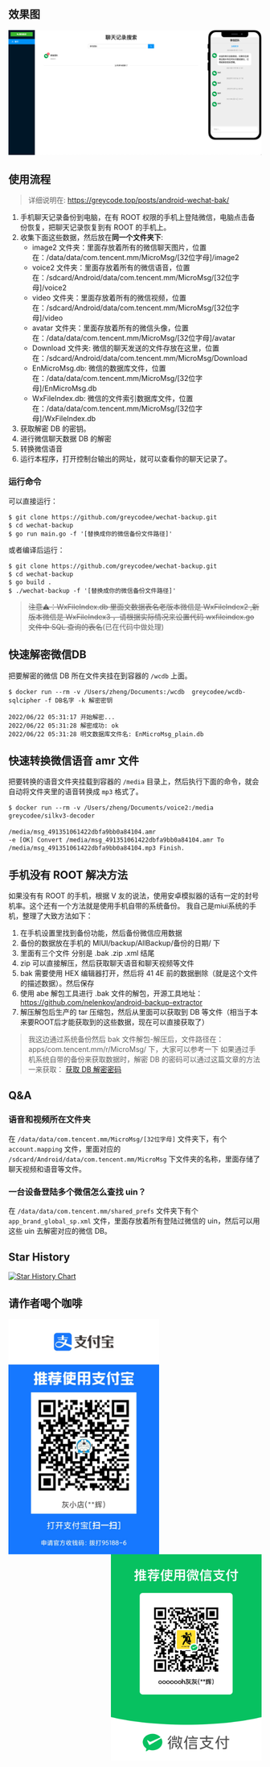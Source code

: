 ## 效果图
![](./web.png)

## 使用流程
> 详细说明在: https://greycode.top/posts/android-wechat-bak/

1. 手机聊天记录备份到电脑，在有 ROOT 权限的手机上登陆微信，电脑点击备份恢复，把聊天记录恢复到有 ROOT 的手机上。
2. 收集下面这些数据，然后放在**同一个文件夹下**:
    - image2 文件夹：里面存放着所有的微信聊天图片，位置在：/data/data/com.tencent.mm/MicroMsg/[32位字母]/image2
    - voice2 文件夹：里面存放着所有的微信语音，位置在：/sdcard/Android/data/com.tencent.mm/MicroMsg/[32位字母]/voice2
    - video 文件夹：里面存放着所有的微信视频，位置在：/sdcard/Android/data/com.tencent.mm/MicroMsg/[32位字母]/video
    - avatar 文件夹：里面存放着所有的微信头像，位置在：/data/data/com.tencent.mm/MicroMsg/[32位字母]/avatar
    - Download 文件夹: 微信的聊天发送的文件存放在这里，位置在：/sdcard/Android/data/com.tencent.mm/MicroMsg/Download
    - EnMicroMsg.db: 微信的数据库文件，位置在：/data/data/com.tencent.mm/MicroMsg/[32位字母]/EnMicroMsg.db
    - WxFileIndex.db: 微信的文件索引数据库文件，位置在：/data/data/com.tencent.mm/MicroMsg/[32位字母]/WxFileIndex.db
3. 获取解密 DB 的密钥。
4. 进行微信聊天数据 DB 的解密
5. 转换微信语音
6. 运行本程序，打开控制台输出的网址，就可以查看你的聊天记录了。

### 运行命令

可以直接运行：

```shell
$ git clone https://github.com/greycodee/wechat-backup.git
$ cd wechat-backup
$ go run main.go -f '[替换成你的微信备份文件路径]'
```

或者编译后运行：
```shell
$ git clone https://github.com/greycodee/wechat-backup.git
$ cd wechat-backup
$ go build .
$ ./wechat-backup -f '[替换成你的微信备份文件路径]'
```

> ~~注意⚠️：WxFileIndex.db 里面文数据表名老版本微信是 WxFileIndex2 ,新版本微信是 WxFileIndex3 ，请根据实际情况来设置代码 wxfileindex.go 文件中 SQL 查询的表名~~(已在代码中做处理)

## 快速解密微信DB
把要解密的微信 DB 所在文件夹挂在到容器的 `/wcdb` 上面。
```shell
$ docker run --rm -v /Users/zheng/Documents:/wcdb  greycodee/wcdb-sqlcipher -f DB名字 -k 解密密钥

2022/06/22 05:31:17 开始解密...
2022/06/22 05:31:28 解密成功: ok
2022/06/22 05:31:28 明文数据库文件名: EnMicroMsg_plain.db
```

## 快速转换微信语音 amr 文件
把要转换的语音文件夹挂载到容器的 `/media` 目录上，然后执行下面的命令，就会自动将文件夹里的语音转换成 `mp3` 格式了。
```shell
$ docker run --rm -v /Users/zheng/Documents/voice2:/media  greycodee/silkv3-decoder

/media/msg_491351061422dbfa9bb0a84104.amr
-e [OK] Convert /media/msg_491351061422dbfa9bb0a84104.amr To /media/msg_491351061422dbfa9bb0a84104.mp3 Finish.
```

## 手机没有 ROOT 解决方法
如果没有有 ROOT 的手机，根据 V 友的说法，使用安卓模拟器的话有一定的封号机率。这个还有一个方法就是使用手机自带的系统备份。
我自己是miui系统的手机，整理了大致方法如下：

1. 在手机设置里找到备份功能，然后备份微信应用数据
2. 备份的数据放在手机的 MIUI/backup/AllBackup/备份的日期/ 下
3. 里面有三个文件 分别是 .bak .zip .xml 结尾
4. zip 可以直接解压，然后获取聊天语音和聊天视频等文件
5. bak 需要使用 HEX 编辑器打开，然后将 41 4E 前的数据删除（就是这个文件的描述数据）。然后保存
6. 使用 abe 解包工具进行 .bak 文件的解包，开源工具地址：https://github.com/nelenkov/android-backup-extractor
7. 解压解包后生产的 tar 压缩包，然后从里面可以获取到 DB 等文件（相当于本来要ROOT后才能获取到的这些数据，现在可以直接获取了）

> 我这边通过系统备份然后 bak 文件解包-解压后，文件路径在：apps/com.tencent.mm/r/MicroMsg/ 下，大家可以参考一下
> 如果通过手机系统自带的备份来获取数据时，解密 DB 的密码可以通过这篇文章的方法一来获取： [获取 DB 解密密码](https://greycode.top/posts/android-wechat-bak/#%E8%8E%B7%E5%8F%96-db-%E8%AE%BF%E9%97%AE%E5%AF%86%E7%A0%81)

## Q&A
### 语音和视频所在文件夹
在 `/data/data/com.tencent.mm/MicroMsg/[32位字母]` 文件夹下，有个 `account.mapping` 文件，里面对应的 `/sdcard/Android/data/com.tencent.mm/MicroMsg` 下文件夹的名称，里面存储了聊天视频和语音等文件。

### 一台设备登陆多个微信怎么查找 uin？
在 `/data/data/com.tencent.mm/shared_prefs` 文件夹下有个 `app_brand_global_sp.xml` 文件，里面存放着所有登陆过微信的 uin，然后可以用这些 uin 去解密对应的微信 DB。

## Star History

[![Star History Chart](https://api.star-history.com/svg?repos=greycodee/wechat-backup&type=Date)](https://star-history.com/?utm_source=bestxtools.com#greycodee/wechat-backup&Date)

## 请作者喝个咖啡
    
<img src="./alipay.jpg" width = "300"  alt="支付宝" align=left />
 <img src="./wxpay.png" width = "300" alt="微信" align=right />
